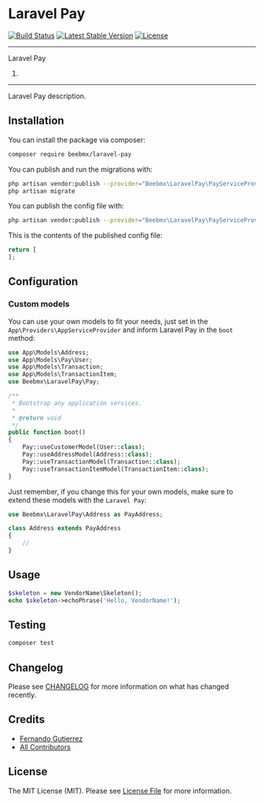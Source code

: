 # Laravel Pay

[![Build Status](https://travis-ci.org/beebmx/laravel-pay.svg?branch=master)](https://travis-ci.org/beebmx/laravel-pay)
[![Latest Stable Version](https://poser.pugx.org/beebmx/laravel-pay/v)](//packagist.org/packages/beebmx/laravel-pay)
[![License](https://poser.pugx.org/beebmx/laravel-pay/license)](//packagist.org/packages/beebmx/laravel-pay)

---
Laravel Pay

1. 
---

Laravel Pay description.

## Installation

You can install the package via composer:

```bash
composer require beebmx/laravel-pay
```

You can publish and run the migrations with:

```bash
php artisan vendor:publish --provider="Beebmx\LaravelPay\PayServiceProvider" --tag="pay-migrations"
php artisan migrate
```

You can publish the config file with:
```bash
php artisan vendor:publish --provider="Beebmx\LaravelPay\PayServiceProvider" --tag="pay-config"
```

This is the contents of the published config file:

```php
return [
];
```

## Configuration

### Custom models

You can use your own models to fit your needs, just set in the `App\Providers\AppServiceProvider` and inform Laravel Pay in the `boot` method:

```php
use App\Models\Address;
use App\Models\Pay\User;
use App\Models\Transaction;
use App\Models\TransactionItem;
use Beebmx\LaravelPay\Pay;

/**
 * Bootstrap any application services.
 *
 * @return void
 */
public function boot()
{
    Pay::useCustomerModel(User::class);
    Pay::useAddressModel(Address::class);
    Pay::useTransactionModel(Transaction::class);
    Pay::useTransactionItemModel(TransactionItem::class);
}
```

Just remember, if you change this for your own models, make sure to extend these models with the `Laravel Pay`:

```php
use Beebmx\LaravelPay\Address as PayAddress;

class Address extends PayAddress
{
    //
}
```

## Usage


```php
$skeleton = new VendorName\Skeleton();
echo $skeleton->echoPhrase('Hello, VendorName!');
```

## Testing

```bash
composer test
```

## Changelog

Please see [CHANGELOG](CHANGELOG.md) for more information on what has changed recently.

## Credits

- [Fernando Gutierrez](https://github.com/beebmx)
- [All Contributors](../../contributors)

## License

The MIT License (MIT). Please see [License File](LICENSE.md) for more information.